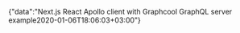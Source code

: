 {"data":"Next.js React Apollo client with Graphcool GraphQL server example2020-01-06T18:06:03+03:00"}
